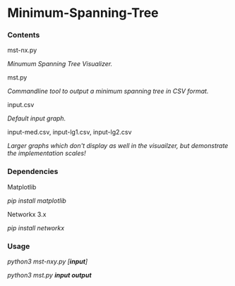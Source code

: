 # Minimum-Spanning-Tree
### Contents

mst-nx.py

*Minumum Spanning Tree Visualizer.*

mst.py

*Commandline tool to output a minimum spanning tree in CSV format.*

input.csv

*Default input graph.*

input-med.csv, input-lg1.csv, input-lg2.csv

*Larger graphs which don't display as well in the visuailzer, but demonstrate the implementation scales!*

### Dependencies 

Matplotlib

*pip install matplotlib*

Networkx 3.x

*pip install networkx*

### Usage

*python3 mst-nxy.py [**input**]*

*python3 mst.py* ***input output***
